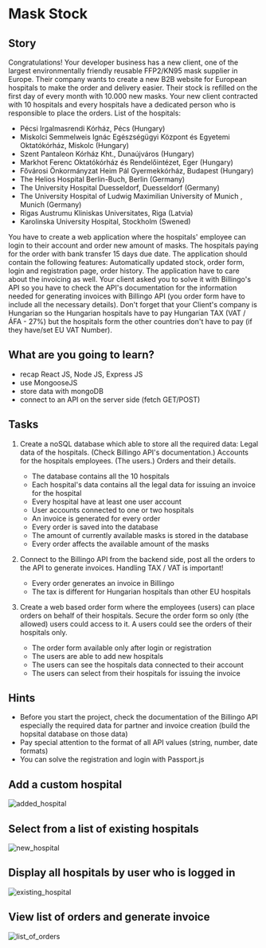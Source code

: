 # Mask Stock

## Story

Congratulations!
Your developer business has a new client, one of the largest environmentally friendly reusable FFP2/KN95 mask supplier in Europe.
Their company wants to create a new B2B website for European hospitals to make the order and delivery easier.
Their stock is refilled on the first day of every month with 10.000 new masks.
Your new client contracted with 10 hospitals and every hospitals have a dedicated person who is responsible to place the orders.
List of the hospitals:
- Pécsi Irgalmasrendi Kórház, Pécs (Hungary)
- Miskolci Semmelweis Ignác Egészségügyi Központ és Egyetemi Oktatókórház, Miskolc (Hungary)
- Szent Pantaleon Kórház Kht., Dunaújváros (Hungary)
- Markhot Ferenc Oktatókórház és Rendelőintézet, Eger (Hungary)
- Fővárosi Önkormányzat Heim Pál Gyermekkórház, Budapest (Hungary)
- The Helios Hospital Berlin-Buch, Berlin (Germany)
- The University Hospital Duesseldorf, Duesseldorf (Germany)
- The University Hospital of Ludwig Maximilian University of Munich , Munich (Germany)
- Rigas Austrumu Kliniskas Universitates, Riga (Latvia)
- Karolinska University Hospital, Stockholm (Swened)

You have to create a web application where the hospitals' employee can login to their account and order new amount of masks.
The hospitals paying for the order with bank transfer 15 days due date.
The application should contain the following features: Automatically updated stock, order form, login and registration page, order history.
The application have to care about the invoicing as well. Your client asked you to solve it with Billingo's API so you have to check the API's documentation for the information needed for generating invoices with Billingo API (you order form have to include all the necessary details).
Don't forget that your Client's company is Hungarian so the Hungarian hospitals have to pay Hungarian TAX (VAT / ÁFA - 27%) but the hospitals form the other countries don't have to pay (if they have/set EU VAT Number).

## What are you going to learn?

- recap React JS, Node JS, Express JS
- use MongooseJS
- store data with mongoDB
- connect to an API on the server side (fetch GET/POST)

## Tasks

1. Create a noSQL database which able to store all the required data: Legal data of the hospitals. (Check Billingo API's documentation.) Accounts for the hospitals employees. (The users.) Orders and their details.
    - The database contains all the 10 hospitals
    - Each hospital's data contains all the legal data for issuing an invoice for the hospital
    - Every hospital have at least one user account
    - User accounts connected to one or two hospitals
    - An invoice is generated for every order
    - Every order is saved into the database
    - The amount of currently available masks is stored in the database
    - Every order affects the available amount of the masks

2. Connect to the Billingo API from the backend side, post all the orders to the API to generate invoices. Handling TAX / VAT is important!
    - Every order generates an invoice in Billingo
    - The tax is different for Hungarian hospitals than other EU hospitals

3. Create a web based order form where the employees (users) can place orders on behalf of their hospitals. Secure the order form so only (the allowed) users could access to it. A users could see the orders of their hospitals only.
    - The order form available only after login or registration
    - The users are able to add new hospitals
    - The users can see the hospitals data connected to their account
    - The users can select from their hospitals for issuing the invoice

## Hints

- Before you start the project, check the documentation of the Billingo API especially the required data for partner and invoice creation (build the hopsital database on those data)
- Pay special attention to the format of all API values (string, number, date formats)
- You can solve the registration and login with Passport.js

## Add a custom hospital 
![added_hospital](https://github.com/StefanCristian1204/mask-stock/assets/97633357/d97ca5ee-69f9-411d-b9e5-9c0c8e5f85b6)


## Select from a list of existing hospitals
![new_hospital](https://github.com/StefanCristian1204/mask-stock/assets/97633357/99f78951-b85a-4679-905c-2ce075a2bc02)


## Display all hospitals by user who is logged in
![existing_hospital](https://github.com/StefanCristian1204/mask-stock/assets/97633357/6612656b-585e-4c31-89de-a4b09ff86910)


## View list of orders and generate invoice
![list_of_orders](https://github.com/StefanCristian1204/mask-stock/assets/97633357/12187926-523a-406b-9a83-a84dbe5eeab2)




